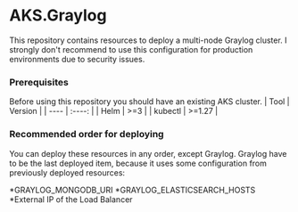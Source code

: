 # AKS.Graylog

This repository contains resources to deploy a multi-node Graylog cluster. I strongly don't recommend to use this configuration for production environments due to security issues. 

### Prerequisites
Before using this repository you should have an existing AKS cluster.
| Tool | Version |
| ---- | :----: |
| Helm | >=3 |
| kubectl | >=1.27 |

### Recommended order for deploying

You can deploy these resources in any order, except Graylog. Graylog have to be the last deployed item, because it uses some configuration from previously deployed resources:

*GRAYLOG_MONGODB_URI
*GRAYLOG_ELASTICSEARCH_HOSTS
*External IP of the Load Balancer
